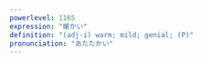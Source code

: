 ```yaml
---
powerlevel: 1165
expression: "暖かい"
definition: "(adj-i) warm; mild; genial; (P)"
pronunciation: "あたたかい"
---
```

